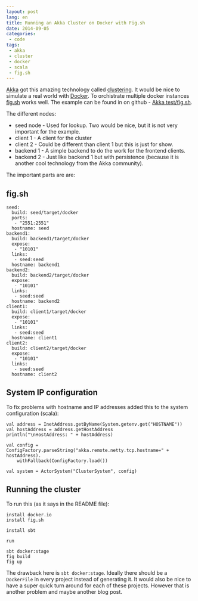 ```yaml
---
layout: post
lang: en
title: Running an Akka Cluster on Docker with Fig.sh
date: 2014-09-05
categories:
 - code
tags:
 - akka
 - cluster
 - docker
 - scala
 - fig.sh
---
```

[Akka](http://akka.io) got this amazing technology called [clustering](http://doc.akka.io/docs/akka/snapshot/scala/cluster-usage.html).
It would be nice to simulate a real world with [Docker](http://docker.io).
To orchistrate multiple docker instances [fig.sh](http://fig.sh) works well.
The example can be found in on github - [Akka test/fig.sh](https://github.com/skytteren/akka_cluster_test/tree/figsh).

The different nodes:

* seed node - Used for lookup. Two would be nice, but it is not very important for the example.
* client 1 - A client for the cluster
* client 2 - Could be different than client 1 but this is just for show.
* backend 1 - A simple backend to do the work for the frontend clients.
* backend 2 - Just like backend 1 but with persistence (because it is another cool technology from the Akka community).

The important parts are are:

fig.sh
------
```
seed:
  build: seed/target/docker
  ports:
   - "2551:2551"
  hostname: seed
backend1:
  build: backend1/target/docker
  expose:
   - "10101"
  links:
   - seed:seed
  hostname: backend1
backend2:
  build: backend2/target/docker
  expose:
   - "10101"
  links:
   - seed:seed
  hostname: backend2
client1:
  build: client1/target/docker
  expose:
   - "10101"
  links:
   - seed:seed
  hostname: client1
client2:
  build: client2/target/docker
  expose:
   - "10101"
  links:
   - seed:seed
  hostname: client2
```

System IP configuration
-------------------------
To fix problems with hostname and IP addresses added this to the system configuration (scala):

```
val address = InetAddress.getByName(System.getenv.get("HOSTNAME"))
val hostAddress = address.getHostAddress
println("\nHostAddress: " + hostAddress)

val config = ConfigFactory.parseString("akka.remote.netty.tcp.hostname=" + hostAddress).
    withFallback(ConfigFactory.load())

val system = ActorSystem("ClusterSystem", config)
```

Running the cluster
-------------------
To run this (as it says in the README file):

```
install docker.io
install fig.sh

install sbt

run

sbt docker:stage
fig build
fig up
```

The drawback here is ``sbt docker:stage``.
Ideally there should be a ``DockerFile`` in every project instead of generating it.
It would also be nice to have a super quick turn around for each of these projects.
However that is another problem and maybe another blog post.
